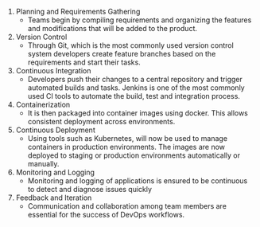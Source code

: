 1. Planning and Requirements Gathering
    - Teams begin by compiling requirements and organizing the features and modifications that will be added to the product.
2. Version Control 
    - Through Git, which is the most commonly used version control system developers create feature branches based on the requirements and start their tasks.
3. Continuous Integration
    - Developers push their changes to a central repository and trigger automated builds and tasks. Jenkins is one of the most commonly used CI tools to automate the build, test and integration process.
4. Containerization
    - It is then packaged into container images using docker. This allows consistent deployment across environments.
5. Continuous Deployment
    - Using tools such as Kubernetes, will now be used to manage containers in production environments. The images are now deployed to staging or production environments automatically or manually.
6. Monitoring and Logging
    - Monitoring and logging of applications is ensured to be continuous to detect and diagnose issues quickly
7. Feedback and Iteration
    - Communication and collaboration among team members are essential for the success of DevOps workflows.
